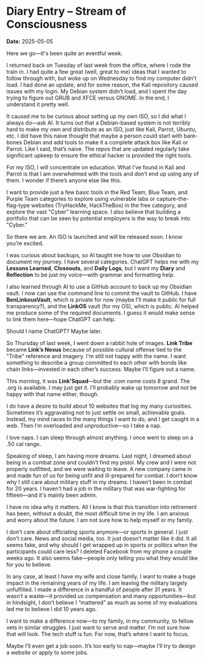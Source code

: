 # Diary Entry – Stream of Consciousness

**Date:** 2025-05-05

Here we go—it's been quite an eventful week.

I returned back on Tuesday of last week from the office, where I rode the train in. I had quite a few great (well, great to me) ideas that I wanted to follow through with, but woke up on Wednesday to find my computer didn't load. I had done an update, and for some reason, the Kali repository caused issues with my login. My Debian system didn’t load, and I spent the day trying to figure out GRUB and XFCE versus GNOME. In the end, I understand it pretty well.

It caused me to be curious about setting up my own ISO, so I did what I always do—ask AI. It turns out that a Debian-based system is not terribly hard to make my own and distribute as an ISO, just like Kali, Parrot, Ubuntu, etc. I did have this naive thought that maybe a person could start with bare-bones Debian and add tools to make it a complete attack box like Kali or Parrot. Like I said, that’s naive. The repos that are updated regularly take significant upkeep to ensure the ethical hacker is provided the right tools.

For my ISO, I will concentrate on education. What I’ve found in Kali and Parrot is that I am overwhelmed with the tools and don’t end up using any of them. I wonder if there’s anyone else like this.

I want to provide just a few basic tools in the Red Team, Blue Team, and Purple Team categories to explore using vulnerable labs or capture-the-flag-type websites (TryHackMe, HackTheBox) in the free category, and explore the vast "Cyber" learning space. I also believe that building a portfolio that can be seen by potential employers is the way to break into "Cyber."

So there we are. An ISO is launched and will be released soon. I know you’re excited.

I was curious about backups, so AI taught me how to use Obsidian to document my journey. I have several categories. ChatGPT helps me with my **Lessons Learned**, **Closeouts**, and **Daily Logs**, but I want my **Diary** and **Reflection** to be just my voice—with grammar and formatting help.

I also learned through AI to use a GitHub account to back up my Obsidian vault. I now can use the command line to commit the vault to GitHub. I have **BenLinkousVault**, which is private for now (maybe I’ll make it public for full transparency?), and the **LinkOS** vault (for my OS), which is public. AI helped me produce some of the required documents. I guess it would make sense to link them here—hope ChatGPT can help.

Should I name ChatGPT? Maybe later.

So Thursday of last week, I went down a rabbit hole of images. **Link Tribe** became **Link’s Nexus** because of possible cultural offense tied to the "Tribe" reference and imagery. I'm still not happy with the name. I want something to describe a group committed to each other with bonds like chain links—invested in each other’s success. Maybe I’ll figure out a name.

This morning, it was **Link’Squad**—but the .com name costs 8 grand. The .org is available. I may just get it. I’ll probably wake up tomorrow and not be happy with that name either, though.

I do have a desire to build about 10 websites that log my many curiosities. Sometimes it’s aggravating not to just settle on small, achievable goals. Instead, my mind races to the many things I want to do, and I get caught in a web. Then I’m overloaded and unproductive—so I take a nap.

I love naps. I can sleep through almost anything. I once went to sleep on a .50 cal range.

Speaking of sleep, I am having more dreams. Last night, I dreamed about being in a combat zone and couldn’t find my pistol. My crew and I were not properly outfitted, and we were waiting to leave. A new company came in and made fun of us for being unfit and ill-prepared for combat. I don’t know why I still care about military stuff in my dreams. I haven’t been in combat for 20 years. I haven’t had a job in the military that was war-fighting for fifteen—and it's mainly been admin.

I have no idea why it matters. All I know is that this transition into retirement has been, without a doubt, the most difficult time in my life. I am anxious and worry about the future. I am not sure how to help myself or my family.

I don’t care about officiating sports anymore—or sports in general. I just don’t care. News and social media, too. It just doesn’t matter like it did. It all seems fake, and why should I get wrapped up in sports or politics when the participants could care less? I deleted Facebook from my phone a couple weeks ago. It also seems fake—people only telling you what they would like for you to believe.

In any case, at least I have my wife and close family. I want to make a huge impact in the remaining years of my life. I am leaving the military largely unfulfilled. I made a difference in a handful of people after 31 years. It wasn’t a waste—it provided us compensation and many opportunities—but in hindsight, I don’t believe I “mattered” as much as some of my evaluations led me to believe I did 10 years ago.

I want to make a difference now—to my family, in my community, to fellow vets in similar struggles. I just want to serve and matter. I’m not sure how that will look. The tech stuff is fun. For now, that’s where I want to focus.

Maybe I’ll even get a job soon. It’s too early to nap—maybe I’ll try to design a website or apply to some jobs.
